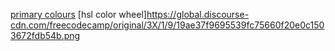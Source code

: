 [primary colours](https://www.britannica.com/science/primary-color)
[hsl color wheel]https://global.discourse-cdn.com/freecodecamp/original/3X/1/9/19ae37f9695539fc75660f20e0c1503672fdb54b.png
